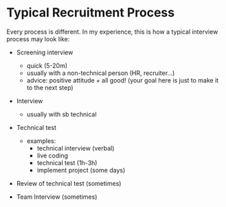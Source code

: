 
# Typical Recruitment Process


Every process is different. In my experience, this is how a typical interview process may look like:


- Screening interview 
  - quick (5-20m)
  - usually with a non-technical person (HR, recruiter...)
  - advice: positive attitude + all good! (your goal here is just  to make it to the next step)


- Interview
  - usually with sb technical


- Technical test
  - examples: 
    - technical interview (verbal)
    - live coding
    - technical test (1h-3h)
    - implement project (some days) 


- Review of technical test (sometimes)


- Team Interview (sometimes)




